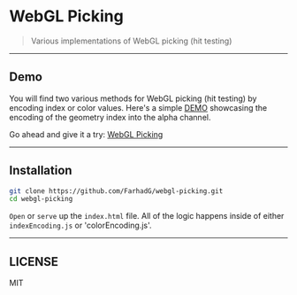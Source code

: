 # WebGL Picking
> Various implementations of WebGL picking (hit testing)

---

## Demo

You will find two various methods for WebGL picking (hit testing) by encoding index or color values. Here's a simple <a href="http://farhadg.github.io/webgl-picking/" target="_blank">DEMO</a> showcasing the encoding of the geometry index into the alpha channel.

Go ahead and give it a try: <a href="http://farhadg.github.io/webgl-picking/" target="_blank">WebGL Picking</a>

---

## Installation

```bash
git clone https://github.com/FarhadG/webgl-picking.git
cd webgl-picking
```
`Open` or `serve` up the `index.html` file. All of the logic happens inside of either `indexEncoding.js` or 'colorEncoding.js'.

---

## LICENSE

MIT

